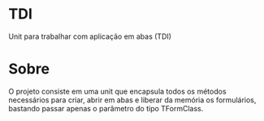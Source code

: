# TDI
Unit para trabalhar com aplicação em abas (TDI)

# Sobre
O projeto consiste em uma unit que encapsula todos os métodos necessários para criar, abrir em abas e liberar da memória os formulários, bastando passar apenas o parâmetro do tipo TFormClass.
